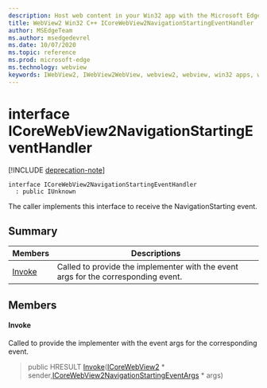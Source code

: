 ```yaml
---
description: Host web content in your Win32 app with the Microsoft Edge WebView2 control
title: WebView2 Win32 C++ ICoreWebView2NavigationStartingEventHandler
author: MSEdgeTeam
ms.author: msedgedevrel
ms.date: 10/07/2020
ms.topic: reference
ms.prod: microsoft-edge
ms.technology: webview
keywords: IWebView2, IWebView2WebView, webview2, webview, win32 apps, win32, edge, ICoreWebView2, ICoreWebView2Host, browser control, edge html
---
```


# interface ICoreWebView2NavigationStartingEventHandler 

[!INCLUDE [deprecation-note](../includes/deprecation-note.md)]

```
interface ICoreWebView2NavigationStartingEventHandler
  : public IUnknown
```

The caller implements this interface to receive the NavigationStarting event.

## Summary

 Members                        | Descriptions
--------------------------------|---------------------------------------------
[Invoke](#invoke) | Called to provide the implementer with the event args for the corresponding event.

## Members

#### Invoke 

Called to provide the implementer with the event args for the corresponding event.

> public HRESULT [Invoke](#invoke)([ICoreWebView2](ICoreWebView2.md) * sender,[ICoreWebView2NavigationStartingEventArgs](ICoreWebView2NavigationStartingEventArgs.md) * args)

